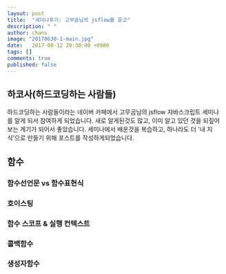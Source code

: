 ```yaml
---
layout: post
title:  "세미나후기: 고무곰님의 jsflow를 듣고"
description: " "
author: chans
image: "20170630-1-main.jpg"
date:   2017-08-12 20:30:00 +0900
tags: []
comments: true
published: false
---
```


## 하코사(하드코딩하는 사람들)
하드코딩하는 사람들이라는 네이버 카페에서 고무곰님의 jsflow 자바스크립트 세미나를 알게 되서 참여하게 되었습니다. 새로 알게된것도 많고, 이미 알고 있던 것을 되짚어보는 계기가 되어서 좋았습니다.
세미나에서 배운것을 복습하고, 하나라도 더 '내 지식'으로 만들기 위해 포스트를 작성하게되었습니다.

## 함수


### 함수선언문 vs 함수표현식
### 호이스팅
### 함수 스코프 & 실행 컨텍스트
### 콜백함수
### 생성자함수